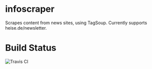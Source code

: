 infoscraper
===========
Scrapes content from news sites, using TagSoup.
Currently supports heise.de/newsletter.

Build Status
===================
![Travis CI](https://travis-ci.org/Treehopper/infoscraper.png?branch=master "Build Status")
